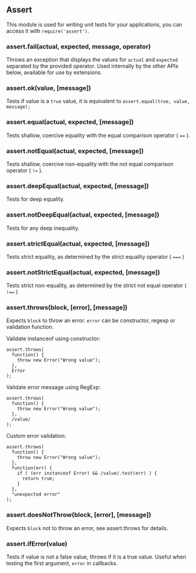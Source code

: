 ## Assert

This module is used for writing unit tests for your applications, you can
access it with `require('assert')`.

### assert.fail(actual, expected, message, operator)

Throws an exception that displays the values for `actual` and `expected` separated by the provided operator.
Used internally by the other APIs below, available for use by extensions.

### assert.ok(value, [message])

Tests if value is a `true` value, it is equivalent to `assert.equal(true, value, message);`

### assert.equal(actual, expected, [message])

Tests shallow, coercive equality with the equal comparison operator ( `==` ).

### assert.notEqual(actual, expected, [message])

Tests shallow, coercive non-equality with the not equal comparison operator ( `!=` ).

### assert.deepEqual(actual, expected, [message])

Tests for deep equality.

### assert.notDeepEqual(actual, expected, [message])

Tests for any deep inequality.

### assert.strictEqual(actual, expected, [message])

Tests strict equality, as determined by the strict equality operator ( `===` )

### assert.notStrictEqual(actual, expected, [message])

Tests strict non-equality, as determined by the strict not equal operator ( `!==` )

### assert.throws(block, [error], [message])

Expects `block` to throw an error. `error` can be constructor, regexp or 
validation function.

Validate instanceof using constructor:

    assert.throws(
      function() {
        throw new Error("Wrong value");
      },
      Error
    );

Validate error message using RegExp:

    assert.throws(
      function() {
        throw new Error("Wrong value");
      },
      /value/
    );

Custom error validation:

    assert.throws(
      function() {
        throw new Error("Wrong value");
      },
      function(err) {
        if ( (err instanceof Error) && /value/.test(err) ) {
          return true;
        }
      },
      "unexpected error"
    );

### assert.doesNotThrow(block, [error], [message])

Expects `block` not to throw an error, see assert.throws for details.

### assert.ifError(value)

Tests if value is not a false value, throws if it is a true value. Useful when
testing the first argument, `error` in callbacks.
